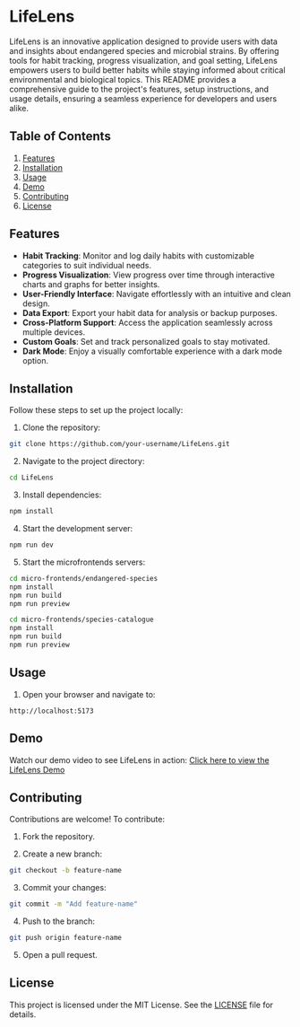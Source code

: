 # LifeLens

LifeLens is an innovative application designed to provide users with data and insights about endangered species and microbial strains. By offering tools for habit tracking, progress visualization, and goal setting, LifeLens empowers users to build better habits while staying informed about critical environmental and biological topics. This README provides a comprehensive guide to the project's features, setup instructions, and usage details, ensuring a seamless experience for developers and users alike.

## Table of Contents

1. [Features](#features)
2. [Installation](#installation)
3. [Usage](#usage)
4. [Demo](#demo)
5. [Contributing](#contributing)
6. [License](#license)

## Features

- **Habit Tracking**: Monitor and log daily habits with customizable categories to suit individual needs.
- **Progress Visualization**: View progress over time through interactive charts and graphs for better insights.
- **User-Friendly Interface**: Navigate effortlessly with an intuitive and clean design.
- **Data Export**: Export your habit data for analysis or backup purposes.
- **Cross-Platform Support**: Access the application seamlessly across multiple devices.
- **Custom Goals**: Set and track personalized goals to stay motivated.
- **Dark Mode**: Enjoy a visually comfortable experience with a dark mode option.

## Installation

Follow these steps to set up the project locally:

1. Clone the repository:

```bash
git clone https://github.com/your-username/LifeLens.git
```

2. Navigate to the project directory:

```bash
cd LifeLens
```

3. Install dependencies:

```bash
npm install
```

4. Start the development server:

```bash
npm run dev
```

5. Start the microfrontends servers:

```bash
cd micro-frontends/endangered-species
npm install
npm run build
npm run preview

cd micro-frontends/species-catalogue
npm install
npm run build
npm run preview
```

## Usage

1. Open your browser and navigate to:

```
http://localhost:5173

```

## Demo
Watch our demo video to see LifeLens in action:
[Click here to view the LifeLens Demo](https://github.com/i-am-vaibhav/LifeLens/blob/main/src/assets/demo-video/demo.mp4)
## Contributing

Contributions are welcome! To contribute:

1. Fork the repository.

2. Create a new branch:

```bash
git checkout -b feature-name
```

3. Commit your changes:

```bash
git commit -m "Add feature-name"
```

4. Push to the branch:

```bash
git push origin feature-name
```

5. Open a pull request.

## License

This project is licensed under the MIT License. See the [LICENSE](./LICENSE) file for details.